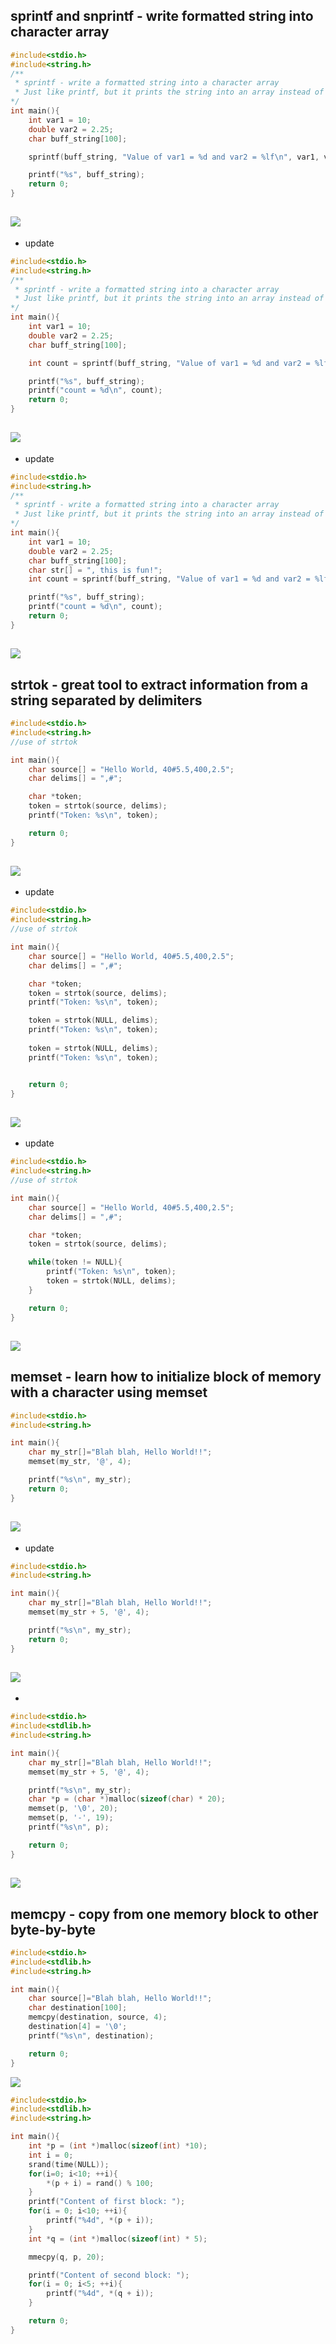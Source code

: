 ## sprintf and snprintf - write formatted string into character array
```c++
#include<stdio.h>
#include<string.h>
/**
 * sprintf - write a formatted string into a character array
 * Just like printf, but it prints the string into an array instead of printing into the console
*/
int main(){
    int var1 = 10;
    double var2 = 2.25;
    char buff_string[100];

    sprintf(buff_string, "Value of var1 = %d and var2 = %lf\n", var1, var2);

    printf("%s", buff_string);
    return 0;
}

```
![](img/2020-01-09-17-26-48.png)
-
- update
```c++
#include<stdio.h>
#include<string.h>
/**
 * sprintf - write a formatted string into a character array
 * Just like printf, but it prints the string into an array instead of printing into the console
*/
int main(){
    int var1 = 10;
    double var2 = 2.25;
    char buff_string[100];

    int count = sprintf(buff_string, "Value of var1 = %d and var2 = %lf\n", var1, var2);

    printf("%s", buff_string);
    printf("count = %d\n", count);
    return 0;
}
```
![](img/2020-01-09-17-30-24.png)
---

- update
```c++
#include<stdio.h>
#include<string.h>
/**
 * sprintf - write a formatted string into a character array
 * Just like printf, but it prints the string into an array instead of printing into the console
*/
int main(){
    int var1 = 10;
    double var2 = 2.25;
    char buff_string[100];
    char str[] = ", this is fun!";
    int count = sprintf(buff_string, "Value of var1 = %d and var2 = %lf%s\n", var1, var2, str);

    printf("%s", buff_string);
    printf("count = %d\n", count);
    return 0;
}
```
![](img/2020-01-09-17-32-48.png)
---

## strtok - great tool to extract information from a string separated by delimiters
```c++
#include<stdio.h>
#include<string.h>
//use of strtok

int main(){
    char source[] = "Hello World, 40#5.5,400,2.5";
    char delims[] = ",#";

    char *token;
    token = strtok(source, delims);
    printf("Token: %s\n", token);

    return 0;
}
```
![](img/2020-01-09-17-45-19.png)
-
- update
```c++
#include<stdio.h>
#include<string.h>
//use of strtok

int main(){
    char source[] = "Hello World, 40#5.5,400,2.5";
    char delims[] = ",#";

    char *token;
    token = strtok(source, delims);
    printf("Token: %s\n", token);

    token = strtok(NULL, delims);
    printf("Token: %s\n", token);
    
    token = strtok(NULL, delims);
    printf("Token: %s\n", token);


    return 0;
}
```
![](img/2020-01-09-17-50-36.png)
---


- update
```c++
#include<stdio.h>
#include<string.h>
//use of strtok

int main(){
    char source[] = "Hello World, 40#5.5,400,2.5";
    char delims[] = ",#";

    char *token;
    token = strtok(source, delims);

    while(token != NULL){
        printf("Token: %s\n", token);
        token = strtok(NULL, delims);
    }

    return 0;
}
```
![](img/2020-01-09-17-53-19.png)
---

## memset - learn how to initialize block of memory with a character using memset


```c++
#include<stdio.h>
#include<string.h>

int main(){
    char my_str[]="Blah blah, Hello World!!";
    memset(my_str, '@', 4);

    printf("%s\n", my_str);
    return 0;
}
```
![](img/2020-01-09-22-30-01.png)
---

- update

```c++
#include<stdio.h>
#include<string.h>

int main(){
    char my_str[]="Blah blah, Hello World!!";
    memset(my_str + 5, '@', 4);

    printf("%s\n", my_str);
    return 0;
}
```
![](img/2020-01-09-22-31-01.png)
---

-
```c++
#include<stdio.h>
#include<stdlib.h>
#include<string.h>

int main(){
    char my_str[]="Blah blah, Hello World!!";
    memset(my_str + 5, '@', 4);

    printf("%s\n", my_str);
    char *p = (char *)malloc(sizeof(char) * 20);
    memset(p, '\0', 20);
    memset(p, '-', 19);
    printf("%s\n", p);   

    return 0;
}
```
![](img/2020-01-09-22-34-21.png)
---


## memcpy - copy from one memory block to other byte-by-byte
```c++
#include<stdio.h>
#include<stdlib.h>
#include<string.h>

int main(){
    char source[]="Blah blah, Hello World!!";
    char destination[100];
    memcpy(destination, source, 4);
    destination[4] = '\0';
    printf("%s\n", destination);

    return 0;
}
```
![](img/2020-01-09-22-47-53.png)


```c++
#include<stdio.h>
#include<stdlib.h>
#include<string.h>

int main(){
    int *p = (int *)malloc(sizeof(int) *10);
    int i = 0;
    srand(time(NULL));
    for(i=0; i<10; ++i){
        *(p + i) = rand() % 100;
    }
    printf("Content of first block: ");
    for(i = 0; i<10; ++i){
        printf("%4d", *(p + i));
    }
    int *q = (int *)malloc(sizeof(int) * 5);

    mmecpy(q, p, 20);

    printf("Content of second block: ");
    for(i = 0; i<5; ++i){
        printf("%4d", *(q + i));
    }

    return 0;
}
```

